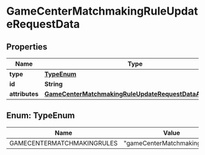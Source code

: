 

# GameCenterMatchmakingRuleUpdateRequestData


## Properties

| Name | Type | Description | Notes |
|------------ | ------------- | ------------- | -------------|
|**type** | [**TypeEnum**](#TypeEnum) |  |  |
|**id** | **String** |  |  |
|**attributes** | [**GameCenterMatchmakingRuleUpdateRequestDataAttributes**](GameCenterMatchmakingRuleUpdateRequestDataAttributes.md) |  |  [optional] |



## Enum: TypeEnum

| Name | Value |
|---- | -----|
| GAMECENTERMATCHMAKINGRULES | &quot;gameCenterMatchmakingRules&quot; |



